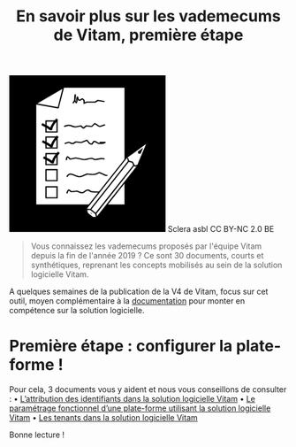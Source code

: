 ﻿---
layout: post
title: En savoir plus sur les vademecums de Vitam, première étape
---

![Logos](/public/images/checklist.png)
Sclera asbl CC BY-NC 2.0 BE

> Vous connaissez les vademecums proposés par l'équipe Vitam depuis la fin de l'année 2019 ? Ce sont 30 documents, courts et synthétiques, reprenant les concepts mobilisés au sein de la solution logicielle Vitam.

A quelques semaines de la publication de la V4 de Vitam, focus sur cet outil, moyen complémentaire à la [documentation](http://www.programmevitam.fr/pages/documentation/) pour monter en compétence sur la solution logicielle.

# Première étape : configurer la plate-forme !

Pour cela, 3 documents vous y aident et nous vous conseillons de consulter :
    • [L’attribution des identifiants dans la solution logicielle Vitam](http://www.programmevitam.fr/ressources/DocCourante/autres/fonctionnel/Vademecum_Maitre_esclave.pdf)
    • [Le paramétrage fonctionnel d’une plate-forme utilisant la solution logicielle Vitam](http://www.programmevitam.fr/ressources/DocCourante/autres/fonctionnel/Vademecum_Parametrage_PF.pdf)
    • [Les tenants dans la solution logicielle Vitam](http://www.programmevitam.fr/ressources/DocCourante/autres/fonctionnel/Vademecum_Tenants.pdf)

Bonne lecture !